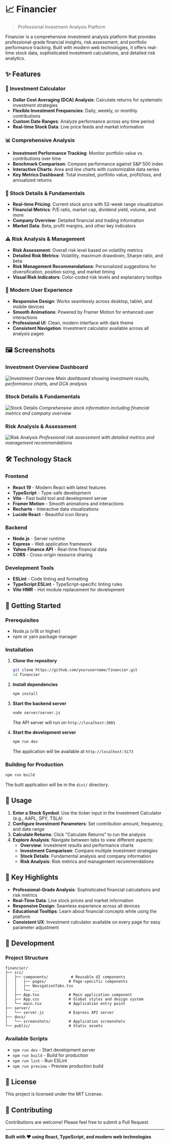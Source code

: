 # 📈 Financier

> Professional Investment Analysis Platform

Financier is a comprehensive investment analysis platform that provides professional-grade financial insights, risk assessment, and portfolio performance tracking. Built with modern web technologies, it offers real-time stock data, sophisticated investment calculations, and detailed risk analytics.

## ✨ Features

### 🎯 Investment Calculator
- **Dollar Cost Averaging (DCA) Analysis**: Calculate returns for systematic investment strategies
- **Flexible Investment Frequencies**: Daily, weekly, or monthly contributions
- **Custom Date Ranges**: Analyze performance across any time period
- **Real-time Stock Data**: Live price feeds and market information

### 📊 Comprehensive Analysis
- **Investment Performance Tracking**: Monitor portfolio value vs. contributions over time
- **Benchmark Comparison**: Compare performance against S&P 500 index
- **Interactive Charts**: Area and line charts with customizable data series
- **Key Metrics Dashboard**: Total invested, portfolio value, profit/loss, and annualized returns

### 🏢 Stock Details & Fundamentals
- **Real-time Pricing**: Current stock price with 52-week range visualization
- **Financial Metrics**: P/E ratio, market cap, dividend yield, volume, and more
- **Company Overview**: Detailed financial and trading information
- **Market Data**: Beta, profit margins, and other key indicators

### ⚠️ Risk Analysis & Management
- **Risk Assessment**: Overall risk level based on volatility metrics
- **Detailed Risk Metrics**: Volatility, maximum drawdown, Sharpe ratio, and beta
- **Risk Management Recommendations**: Personalized suggestions for diversification, position sizing, and market timing
- **Visual Risk Indicators**: Color-coded risk levels and explanatory tooltips

### 🎨 Modern User Experience
- **Responsive Design**: Works seamlessly across desktop, tablet, and mobile devices
- **Smooth Animations**: Powered by Framer Motion for enhanced user interactions
- **Professional UI**: Clean, modern interface with dark theme
- **Consistent Navigation**: Investment calculator available across all analysis pages

## 🖼️ Screenshots

### Investment Overview Dashboard
![Investment Overview](docs/screenshots/overview-dashboard.png)
*Main dashboard showing investment results, performance charts, and DCA analysis*

### Stock Details & Fundamentals
![Stock Details](docs/screenshots/stock-details.png)
*Comprehensive stock information including financial metrics and company overview*

### Risk Analysis & Assessment
![Risk Analysis](docs/screenshots/risk-analysis.png)
*Professional risk assessment with detailed metrics and management recommendations*

## 🛠️ Technology Stack

### Frontend
- **React 19** - Modern React with latest features
- **TypeScript** - Type-safe development
- **Vite** - Fast build tool and development server
- **Framer Motion** - Smooth animations and interactions
- **Recharts** - Interactive data visualizations
- **Lucide React** - Beautiful icon library

### Backend
- **Node.js** - Server runtime
- **Express** - Web application framework
- **Yahoo Finance API** - Real-time financial data
- **CORS** - Cross-origin resource sharing

### Development Tools
- **ESLint** - Code linting and formatting
- **TypeScript ESLint** - TypeScript-specific linting rules
- **Vite HMR** - Hot module replacement for development

## 🚀 Getting Started

### Prerequisites
- Node.js (v18 or higher)
- npm or yarn package manager

### Installation

1. **Clone the repository**
   ```bash
   git clone https://github.com/yourusername/financier.git
   cd financier
   ```

2. **Install dependencies**
   ```bash
   npm install
   ```

3. **Start the backend server**
   ```bash
   node server/server.js
   ```
   The API server will run on `http://localhost:3001`

4. **Start the development server**
   ```bash
   npm run dev
   ```
   The application will be available at `http://localhost:5173`

### Building for Production

```bash
npm run build
```

The built application will be in the `dist/` directory.

## 📱 Usage

1. **Enter a Stock Symbol**: Use the ticker input in the Investment Calculator (e.g., AAPL, SPY, TSLA)
2. **Configure Investment Parameters**: Set contribution amount, frequency, and date range
3. **Calculate Returns**: Click "Calculate Returns" to run the analysis
4. **Explore Analysis**: Navigate between tabs to view different aspects:
   - **Overview**: Investment results and performance charts
   - **Investment Comparison**: Compare multiple investment strategies
   - **Stock Details**: Fundamental analysis and company information
   - **Risk Analysis**: Risk metrics and management recommendations

## 🌟 Key Highlights

- **Professional-Grade Analysis**: Sophisticated financial calculations and risk metrics
- **Real-Time Data**: Live stock prices and market information
- **Responsive Design**: Seamless experience across all devices
- **Educational Tooltips**: Learn about financial concepts while using the platform
- **Consistent UX**: Investment calculator available on every page for easy parameter adjustment

## 🔧 Development

### Project Structure
```
financier/
├── src/
│   ├── components/          # Reusable UI components
│   │   ├── pages/          # Page-specific components
│   │   ├── NavigationTabs.tsx
│   │   └── ...
│   ├── App.tsx             # Main application component
│   ├── App.css             # Global styles and design system
│   └── main.tsx            # Application entry point
├── server/
│   └── server.js           # Express API server
├── docs/
│   └── screenshots/        # Application screenshots
└── public/                 # Static assets
```

### Available Scripts
- `npm run dev` - Start development server
- `npm run build` - Build for production
- `npm run lint` - Run ESLint
- `npm run preview` - Preview production build

## 📄 License

This project is licensed under the MIT License.

## 🤝 Contributing

Contributions are welcome! Please feel free to submit a Pull Request.

---

**Built with ❤️ using React, TypeScript, and modern web technologies**